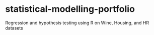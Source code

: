 # statistical-modelling-portfolio
Regression and hypothesis testing using R on Wine, Housing, and HR datasets

